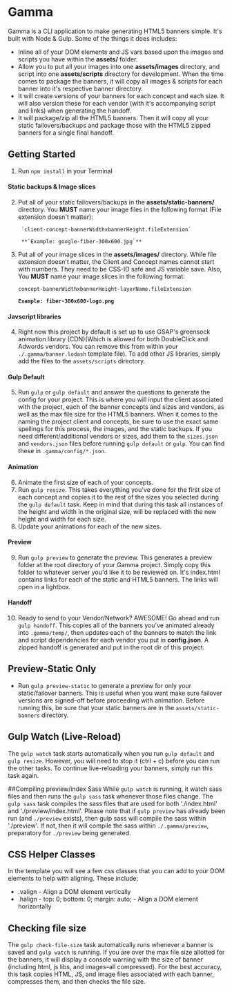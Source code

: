 # Gamma

Gamma is a CLI application to make generating HTML5 banners simple. It's built with Node & Gulp. Some of the things it does includes:
* Inline all of your DOM elements and JS vars based upon the images and scripts you have within the **assets/** folder.
* Allow you to put all your images into one **assets/images** directory, and script into one **assets/scripts** directory for development. When the time comes to package the banners, it will copy all images & scripts for each banner into it's respective banner directory.
* It will create versions of your banners for each concept and each size. It will also version these for each vendor (with it's accompanying script and links) when generating the handoff.
* It will package/zip all the HTML5 banners. Then it will copy all your static failovers/backups and package those with the HTML5 zipped banners for a single final handoff.

## Getting Started
1. Run `npm install` in your Terminal
#### Static backups & Image slices
2. Put all of your static failovers/backups in the **assets/static-banners/** directory. You **MUST** name your image files in the following format (File extension doesn't matter):

		`client-concept-bannerWidthxbannerHeight.fileExtension`

		**`Example: google-fiber-300x600.jpg`**
3. Put all of your image slices in the **assets/images/** directory. While file extension doesn't matter, the Client and Concept names cannot start with numbers. They need to be CSS-ID safe and JS variable save. Also, You **MUST** name your image slices in the following format:

	`concept-bannerWidthxbannerHeight-layerName.fileExtension`

	**`Example: fiber-300x600-logo.png`**
#### Javscript libraries
4. Right now this project by default is set up to use GSAP's greensock animation library (CDN)(Which is allowed for both DoubleClick and Adwords vendors. You can remove this from within your `./.gamma/banner.lodash` template file). To add other JS libraries, simply add the files to the `assets/scripts` directory.
#### Gulp Default
5. Run `gulp` or `gulp default` and answer the questions to generate the config for your project. This is where you will input the client associated with the project, each of the banner concepts and sizes and vendors, as well as the max file size for the HTML5 banners. When it comes to the naming the project client and concepts, be sure to use the exact same spellings for this process, the images, and the static backups. If you need different/additional vendors or sizes, add them to the `sizes.json` and `vendors.json` files before running `gulp default` or `gulp`. You can find these in `.gamma/config/*.json`.

#### Animation
6. Animate the first size of each of your concepts.
7. Run `gulp resize`. This takes everything you've done for the first size of each concept and copies it to the rest of the sizes you selected during the `gulp default` task. Keep in mind that during this task all instances of the height and width in the original size, will be replaced with the new height and width for each size.
8. Update your animations for each of the new sizes.
#### Preview
9. Run `gulp preview` to generate the preview. This generates a preview folder at the root directory of your Gamma project. Simply copy this folder to whatever server you'd like it to be reviewed on. It's index.html contains links for each of the static and  HTML5 banners. The links will open in a lightbox.
#### Handoff
10. Ready to send to your Vendor/Network? AWESOME! Go ahead and run `gulp handoff`. This copies all of the banners you've animated already into `.gamma/temp/`, then updates each of the banners to match the link and script dependencies for each vendor you put in **config.json**. A zipped handoff is generated and put in the root dir of this project.

## Preview-Static Only
* Run `gulp preview-static` to generate a preview for only your static/failover banners. This is useful when you want make sure failover versions are signed–off before proceeding with animation. Before running this, be sure that your static banners are in the `assets/static-banners` directory.

## Gulp Watch (Live-Reload)
The `gulp watch` task starts automatically when you run `gulp default` and `gulp resize`. However, you will need to stop it (ctrl + c) before you can run the other tasks. To continue live-reloading your banners, simply run this task again.

##Compiling preview/index Sass
While `gulp watch` is running, it watch sass files and then runs the `gulp sass` task whenever those files change. The `gulp sass` task compiles the sass files that are used for both './index.html' and './preview/index.html'. Please note that if `gulp preview` has already been run (and `./preview` exists), then gulp sass will compile the sass within './preview'. If not, then it will compile the sass within `./.gamma/preview`, preparatory for `./preview` being generated.

## CSS Helper Classes
In the template you will see a few css classes that you can add to your DOM elements to help with aligning. These include:
* .valign - Align a DOM element vertically
* .halign -	top: 0;	bottom: 0; margin: auto; - Align a DOM element horizontally

## Checking file size
The `gulp check-file-size` task automatically runs whenever a banner is saved and `gulp watch` is running. If you are over the max file size allotted for the banners, it will display a console warning with the size of banner (including html, js libs, and images–all compressed). For the best accuracy, this task copies HTML, JS, and image files associated with each banner, compresses them, and then checks the file size.
